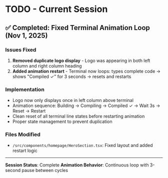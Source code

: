 # TODO - Current Session

## ✅ Completed: Fixed Terminal Animation Loop (Nov 1, 2025)

### Issues Fixed
1. **Removed duplicate logo display** - Logo was appearing in both left column and right column heading
2. **Added animation restart** - Terminal now loops: types complete code → shows "Compiled ✓" for 3 seconds → resets and restarts

### Implementation
- Logo now only displays once in left column above terminal
- Animation sequence: Building → Compiling → Compiled ✓ → Wait 3s → Reset → Restart
- Clean reset of all terminal line states before restarting animation
- Proper state management to prevent duplication

### Files Modified
- `/src/components/homepage/HeroSection.tsx`: Fixed layout and added restart logic

---

**Session Status**: Complete
**Animation Behavior**: Continuous loop with 3-second pause between cycles
